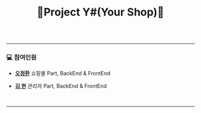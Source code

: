 <h1 align="center"><strong> 🌈Project Y#(Your Shop)🌈 </strong></h1>

<br/>

<br/>

---

### 💻 참여인원

- [**오정환**](https://github.com/Hwa-ning)
쇼핑몰 Part, BackEnd & FrontEnd

- [**김 현**](https://github.com/97k07h11)
관리자 Part, BackEnd & FrontEnd
<br/>

---

